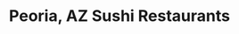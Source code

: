 ---
layout: city
title: Peoria, AZ Sushi Restaurants
permalink: /arizona/peoria/
stateAbbr: AZ
stateName: Arizona
cityName: Peoria
---